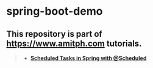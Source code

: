 # spring-boot-demo



## This repository is part of https://www.amitph.com tutorials.
> - **[Scheduled Tasks in Spring with @Scheduled](https://www.amitph.com/scheduled-tasks-in-spring/)**


